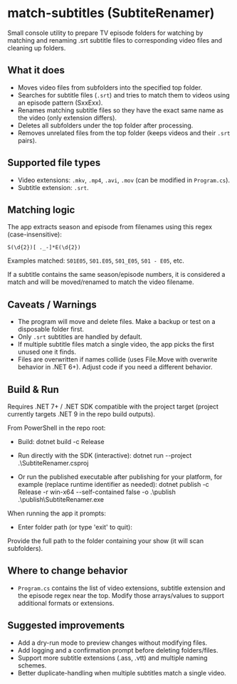 # match-subtitles (SubtiteRenamer)

Small console utility to prepare TV episode folders for watching by matching and renaming .srt subtitle files to corresponding video files and cleaning up folders.

## What it does

- Moves video files from subfolders into the specified top folder.
- Searches for subtitle files (`.srt`) and tries to match them to videos using an episode pattern (SxxExx).
- Renames matching subtitle files so they have the exact same name as the video (only extension differs).
- Deletes all subfolders under the top folder after processing.
- Removes unrelated files from the top folder (keeps videos and their `.srt` pairs).

## Supported file types

- Video extensions: `.mkv`, `.mp4`, `.avi`, `.mov` (can be modified in `Program.cs`).
- Subtitle extension: `.srt`.

## Matching logic

The app extracts season and episode from filenames using this regex (case-insensitive):

```
S(\d{2})[ ._-]*E(\d{2})
```

Examples matched: `S01E05`, `S01.E05`, `S01_E05`, `S01 - E05`, etc.

If a subtitle contains the same season/episode numbers, it is considered a match and will be moved/renamed to match the video filename.

## Caveats / Warnings

- The program will move and delete files. Make a backup or test on a disposable folder first.
- Only `.srt` subtitles are handled by default.
- If multiple subtitle files match a single video, the app picks the first unused one it finds.
- Files are overwritten if names collide (uses File.Move with overwrite behavior in .NET 6+). Adjust code if you need a different behavior.

## Build & Run

Requires .NET 7+ / .NET SDK compatible with the project target (project currently targets .NET 9 in the repo build outputs).

From PowerShell in the repo root:

- Build:
  dotnet build -c Release

- Run directly with the SDK (interactive):
  dotnet run --project .\SubtiteRenamer.csproj

- Or run the published executable after publishing for your platform, for example (replace runtime identifier as needed):
  dotnet publish -c Release -r win-x64 --self-contained false -o .\publish
  .\publish\SubtiteRenamer.exe

When running the app it prompts:

- Enter folder path (or type 'exit' to quit):

Provide the full path to the folder containing your show (it will scan subfolders).

## Where to change behavior

- `Program.cs` contains the list of video extensions, subtitle extension and the episode regex near the top. Modify those arrays/values to support additional formats or extensions.

## Suggested improvements

- Add a dry-run mode to preview changes without modifying files.
- Add logging and a confirmation prompt before deleting folders/files.
- Support more subtitle extensions (.ass, .vtt) and multiple naming schemes.
- Better duplicate-handling when multiple subtitles match a single video.

